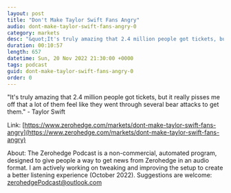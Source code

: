 ```yaml
---
layout: post
title: "Don't Make Taylor Swift Fans Angry"
audio: dont-make-taylor-swift-fans-angry-0
category: markets
desc: "&quot;It's truly amazing that 2.4 million people got tickets, but it really pisses me off that a lot of them feel like they went through several bear attacks to get them.&quot; - Taylor Swift"
duration: 00:10:57
length: 657
datetime: Sun, 20 Nov 2022 21:30:00 +0000
tags: podcast
guid: dont-make-taylor-swift-fans-angry-0
order: 0
---
```

&quot;It's truly amazing that 2.4 million people got tickets, but it really pisses me off that a lot of them feel like they went through several bear attacks to get them.&quot; - Taylor Swift

Link: [https://www.zerohedge.com/markets/dont-make-taylor-swift-fans-angry](https://www.zerohedge.com/markets/dont-make-taylor-swift-fans-angry)

About: The Zerohedge Podcast is a non-commercial, automated program, designed to give people a way to get news from Zerohedge in an audio format.  I am actively working on tweaking and improving the setup to create a better listening experience (October 2022).  Suggestions are welcome: [zerohedgePodcast@outlook.com](mailto:zerohedgePodcast@outlook.com)